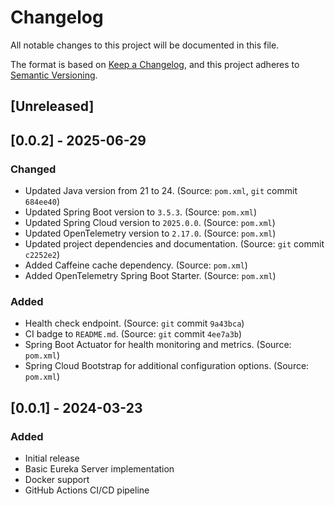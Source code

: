 # Changelog

All notable changes to this project will be documented in this file.

The format is based on [Keep a Changelog](https://keepachangelog.com/en/1.0.0/),
and this project adheres to [Semantic Versioning](https://semver.org/spec/v2.0.0.html).

## [Unreleased]

## [0.0.2] - 2025-06-29

### Changed
- Updated Java version from 21 to 24. (Source: `pom.xml`, `git` commit `684ee40`)
- Updated Spring Boot version to `3.5.3`. (Source: `pom.xml`)
- Updated Spring Cloud version to `2025.0.0`. (Source: `pom.xml`)
- Updated OpenTelemetry version to `2.17.0`. (Source: `pom.xml`)
- Updated project dependencies and documentation. (Source: `git` commit `c2252e2`)
- Added Caffeine cache dependency. (Source: `pom.xml`)
- Added OpenTelemetry Spring Boot Starter. (Source: `pom.xml`)

### Added
- Health check endpoint. (Source: `git` commit `9a43bca`)
- CI badge to `README.md`. (Source: `git` commit `4ee7a3b`)
- Spring Boot Actuator for health monitoring and metrics. (Source: `pom.xml`)
- Spring Cloud Bootstrap for additional configuration options. (Source: `pom.xml`)

## [0.0.1] - 2024-03-23

### Added
- Initial release
- Basic Eureka Server implementation
- Docker support
- GitHub Actions CI/CD pipeline